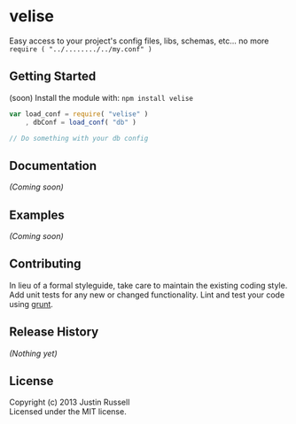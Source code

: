 # velise

Easy access to your project's config files, libs, schemas, etc... no more
`require ( "../......../../my.conf" )`

## Getting Started
(soon) Install the module with: `npm install velise`

```javascript
var load_conf = require( "velise" )
	, dbConf = load_conf( "db" )

// Do something with your db config
```

## Documentation
_(Coming soon)_

## Examples
_(Coming soon)_

## Contributing
In lieu of a formal styleguide, take care to maintain the existing coding style. Add unit tests for any new or changed functionality. Lint and test your code using [grunt](http://gruntjs.com/).

## Release History
_(Nothing yet)_

## License
Copyright (c) 2013 Justin Russell  
Licensed under the MIT license.
